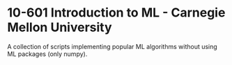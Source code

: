 # 10-601 Introduction to ML - Carnegie Mellon University

A collection of scripts implementing popular ML algorithms without using ML packages (only numpy). 
